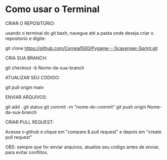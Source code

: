 # Como usar o Terminal 

CRIAR O REPOSITORIO:

usando o terminal do git bash, navegue até a pasta onde deseja criar o repositorio e digite:

git clone https://github.com/Correia1500/Pygame---Scavenger-Sprint.git

CRIA SUA BRANCH:

git checkout -b Nome-da-sua-branch

ATUALIZAR SEU CODIGO:

git pull origin main

ENVIAR ARQUIVOS:

git add .
git status 
git commit -m "nome-do-commit"
git push origin Nome-da-sua-branch

CRIAR PULL REQUEST:

Acesse o github e clique em "compare & pull request" e depois em "create pull request"

OBS: sempre que for enviar arquivos, atualize seu codigo antes de enviar, para evitar conflitos.